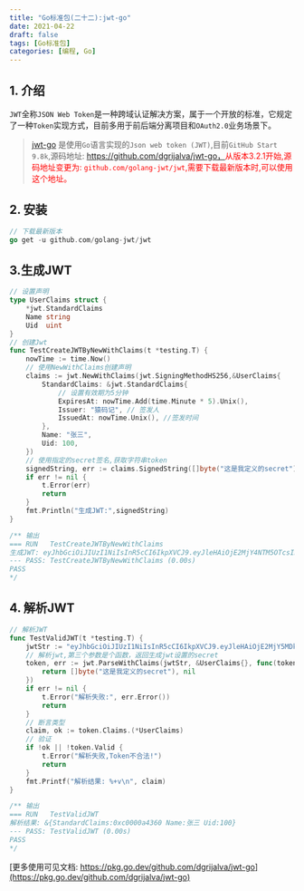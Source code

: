 ```yaml
---
title: "Go标准包(二十二):jwt-go"
date: 2021-04-22
draft: false
tags: [Go标准包]
categories: [编程, Go]
---
```


## 1. 介绍

`JWT`全称`JSON Web Token`是一种跨域认证解决方案，属于一个开放的标准，它规定了一种`Token`实现方式，目前多用于前后端分离项目和`OAuth2.0`业务场景下。

> [jwt-go](https://github.com/dgrijalva/jwt-go) 是使用`Go`语言实现的`Json web token (JWT)`,目前`GitHub Start 9.8k`,源码地址: https://github.com/dgrijalva/jwt-go，<font color=red>从版本3.2.1开始,源码地址变更为: `github.com/golang-jwt/jwt`,需要下载最新版本时,可以使用这个地址。</font>

## 2. 安装

```go
// 下载最新版本
go get -u github.com/golang-jwt/jwt
```

## 3.生成JWT

```go
// 设置声明
type UserClaims struct {
	*jwt.StandardClaims
	Name string
	Uid  uint
}
// 创建Jwt
func TestCreateJWTByNewWithClaims(t *testing.T) {
	nowTime := time.Now()
	// 使用NewWithClaims创建声明
	claims := jwt.NewWithClaims(jwt.SigningMethodHS256,&UserClaims{
		StandardClaims: &jwt.StandardClaims{
			// 设置有效期为5分钟
			ExpiresAt: nowTime.Add(time.Minute * 5).Unix(),
			Issuer: "猿码记", // 签发人
			IssuedAt: nowTime.Unix(), //签发时间
		},
		Name: "张三",
		Uid: 100,
	})
	// 使用指定的secret签名,获取字符串token
	signedString, err := claims.SignedString([]byte("这是我定义的secret"))
	if err != nil {
		t.Error(err)
		return
	}
	fmt.Println("生成JWT:",signedString)
}

/** 输出
=== RUN   TestCreateJWTByNewWithClaims
生成JWT: eyJhbGciOiJIUzI1NiIsInR5cCI6IkpXVCJ9.eyJleHAiOjE2MjY4NTM5OTcsImlhdCI6MTYyNjg1MzY5NywiaXNzIjoi54y_56CB6K6wIiwiTmFtZSI6IuW8oOS4iSIsIlVpZCI6MTAwfQ.GFu9ixPIMFauXUgu3GC35UD7ZuXLDN4l9M_8-k3yseE
--- PASS: TestCreateJWTByNewWithClaims (0.00s)
PASS
*/
```

## 4. 解析JWT

```go
// 解析JWT
func TestValidJWT(t *testing.T) {
	jwtStr := "eyJhbGciOiJIUzI1NiIsInR5cCI6IkpXVCJ9.eyJleHAiOjE2MjY5MDk0MTYsImlhdCI6MTYyNjg1NTQxNiwiaXNzIjoi54y_56CB6K6wIiwiTmFtZSI6IuW8oOS4iSIsIlVpZCI6MTAwfQ.NG0qvleaLBVLrpOr89Z83c4EaYaVFbCnqY4POdIMuks"
	// 解析jwt,第三个参数是个函数，返回生成jwt设置的secret
	token, err := jwt.ParseWithClaims(jwtStr, &UserClaims{}, func(token *jwt.Token) (interface{}, error) {
		return []byte("这是我定义的secret"), nil
	})
	if err != nil {
		t.Error("解析失败:", err.Error())
		return
	}
	// 断言类型
	claim, ok := token.Claims.(*UserClaims)
	// 验证
	if !ok || !token.Valid {
		t.Error("解析失败,Token不合法!")
		return
	}
	fmt.Printf("解析结果: %+v\n", claim)
}

/** 输出
=== RUN   TestValidJWT
解析结果: &{StandardClaims:0xc0000a4360 Name:张三 Uid:100}
--- PASS: TestValidJWT (0.00s)
PASS
*/
```



[更多使用可见文档: https://pkg.go.dev/github.com/dgrijalva/jwt-go](https://pkg.go.dev/github.com/dgrijalva/jwt-go)

